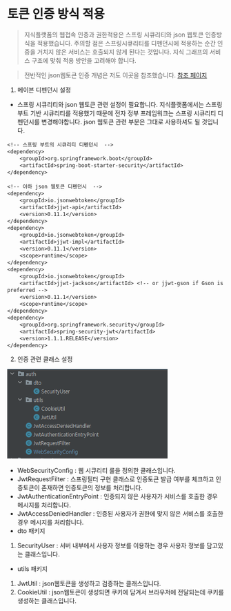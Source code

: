 # 토큰 인증 방식 적용 
> 지식플랫폼의 웹접속 인증과 권한적용은 스프링 시큐리티와 json 웹토큰 인증방식을 적용했습니다. 주의할 점은 스프링시큐리티를 디펜던시에 적용하는 순간 인증을 거치지 않은 서비스는 호출되지 않게 된다는 것입니다. 지식 그래프의 서비스 구조에 맞춰 적용 방안을 고려해야 합니다.

> 전반적인 json웹토큰 인증 개념은 저도 이곳을 참조했습니다. [참조 페이지](https://velog.io/@ehdrms2034/Spring-Security-JWT-Redis%EB%A5%BC-%ED%86%B5%ED%95%9C-%ED%9A%8C%EC%9B%90%EC%9D%B8%EC%A6%9D%ED%97%88%EA%B0%80-%EA%B5%AC%ED%98%84)


1. 메이븐 디펜던시 설정
- 스프링 시큐리티와 json 웹토큰 관련 설정이 필요합니다. 지식플랫폼에서는 스프링 부트 기반 시큐리티를 적용했기 때문에 전자 정부 프레임워크는 스프링 시큐리티 디펜던시를 변경해야합니다. json 웹토큰 관련 부분은 그대로 사용하셔도 될 것입니다.
```
<!-- 스프링 부트의 시큐리티 디펜던시  -->
<dependency>
    <groupId>org.springframework.boot</groupId>
    <artifactId>spring-boot-starter-security</artifactId>
</dependency>

<!-- 이하 json 웹토큰 디펜던시  -->
<dependency>
    <groupId>io.jsonwebtoken</groupId>
    <artifactId>jjwt-api</artifactId>
    <version>0.11.1</version>
</dependency>
<dependency>
    <groupId>io.jsonwebtoken</groupId>
    <artifactId>jjwt-impl</artifactId>
    <version>0.11.1</version>
    <scope>runtime</scope>
</dependency>
<dependency>
    <groupId>io.jsonwebtoken</groupId>
    <artifactId>jjwt-jackson</artifactId> <!-- or jjwt-gson if Gson is preferred -->
    <version>0.11.1</version>
    <scope>runtime</scope>
</dependency>
<dependency>
    <groupId>org.springframework.security</groupId>
    <artifactId>spring-security-jwt</artifactId>
    <version>1.1.1.RELEASE</version>
</dependency>
```
2. 인증 관련 클래스 설정

![ex_screenshot](./img/package.png)
- WebSecurityConfig : 웹 시큐리티 룰을 정의한 클래스입니다.
- JwtRequestFilter : 스프링필터 구현 클래스로 인증토큰 발급 여부를 체크하고 인증토큰이 존재하면 인증토큰의 정보를 처리합니다.
- JwtAuthenticationEntryPoint : 인증되지 않은 사용자가 서비스를 호출한 경우 메시지를 처리합니다.
- JwtAccessDeniedHandler : 인증된 사용자가 권한에 맞지 않은 서비스를 호출한 경우 메시지를 처리합니다.
- dto 패키지
1) SecurityUser : 서버 내부에서 사용자 정보를 이용하는 경우 사용자 정보를 담고있는 클래스입니다.
- utils 패키지
1) JwtUtil : json웹토큰을 생성하고 검증하는 클래스입니다.
2) CookieUtil : json웹토큰이 생성되면 쿠키에 담겨서 브라우저에 전달되는데 쿠키를 생성하는 클래스입니다.

